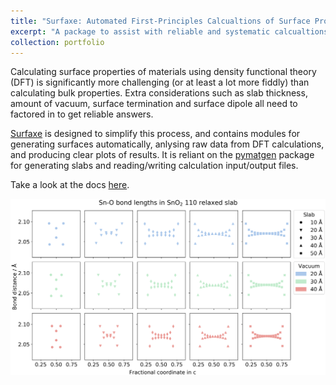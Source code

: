 ```yaml
---
title: "Surfaxe: Automated First-Principles Calcualtions of Surface Properties"
excerpt: "A package to assist with reliable and systematic calcualtions of surface properties <br/><img src='/images/surfaxe_header.png' width=250 class='center'>"
collection: portfolio
---
```


Calculating surface properties of materials using density functional theory (DFT) is significantly more challenging (or at least a lot more fiddly) than calculating bulk properties. Extra considerations such as slab thickness, amount of vacuum, surface termination and surface dipole all need to factored in to get reliable answers.

[Surfaxe](https://github.com/SMTG-UCL/surfaxe) is designed to simplify this process, and contains modules for generating surfaces automatically, anlysing raw data from DFT calculations, and producing clear plots of results. It is reliant on the [pymatgen](https://pymatgen.org/) package for generating slabs and reading/writing calculation input/output files.

Take a look at the docs [here](https://surfaxe.readthedocs.io/en/latest/).

![surfaxe example](/images/bond_analysis_plot.png)
